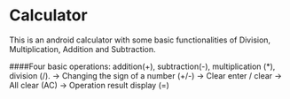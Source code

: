 # Calculator
This is an android calculator with some basic functionalities of Division, Multiplication, Addition and Subtraction.

####Four basic operations: addition(+), subtraction(-), multiplication (*), division (/).
-> Changing the sign of a number (+/-)
-> Clear enter / clear
-> All clear (AC)
-> Operation result display (=)
